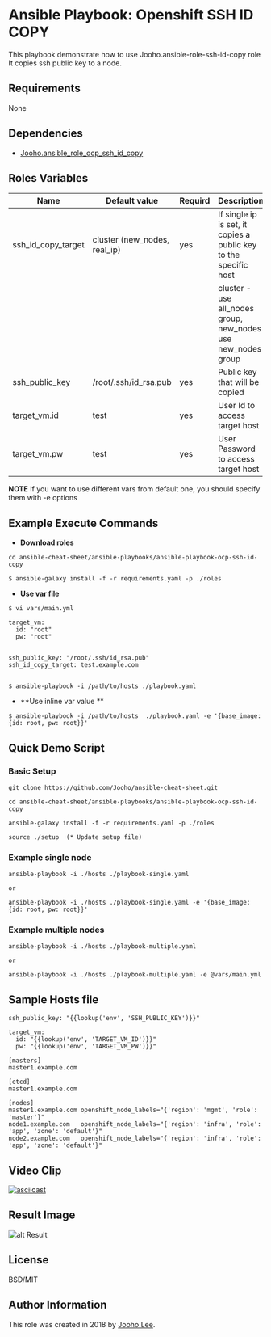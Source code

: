 Ansible Playbook: Openshift SSH ID COPY
=========

This playbook demonstrate how to use Jooho.ansible-role-ssh-id-copy role
It copies ssh public key to a node.


Requirements
------------
None

Dependencies
------------

- [Jooho.ansible_role_ocp_ssh_id_copy](https://galaxy.ansible.com/Jooho/ansible_role_ocp_ssh_id_copy)

Roles Variables
--------------

| Name                      | Default value                         |        Requird       | Description                                                                 |
|---------------------------|---------------------------------------|----------------------|-----------------------------------------------------------------------------|
| ssh_id_copy_target        | cluster (new_nodes, real_ip)          |         yes          | If single ip is set, it copies a public key to the specific host            |
|                           |                                       |                      | cluster - use all_nodes group, new_nodes use new_nodes group                |
| ssh_public_key            | /root/.ssh/id_rsa.pub                 |         yes          | Public key that will be copied                                              |
| target_vm.id              | test                                  |         yes          | User Id to access target host                                               |
| target_vm.pw              | test                                  |         yes          | User Password to access target host                                         |

**NOTE**
If you want to use different vars from default one, you should specify them with -e options

Example Execute Commands
-----------------------

- **Download roles**
~~~
cd ansible-cheat-sheet/ansible-playbooks/ansible-playbook-ocp-ssh-id-copy

$ ansible-galaxy install -f -r requirements.yaml -p ./roles
~~~

- **Use var file**

~~~
$ vi vars/main.yml

target_vm:
  id: "root"
  pw: "root"


ssh_public_key: "/root/.ssh/id_rsa.pub"
ssh_id_copy_target: test.example.com


$ ansible-playbook -i /path/to/hosts ./playbook.yaml                           
~~~

- **Use inline var value **
```
$ ansible-playbook -i /path/to/hosts  ./playbook.yaml -e '{base_image: {id: root, pw: root}}'
```

Quick Demo Script
----------------
### Basic Setup
```
git clone https://github.com/Jooho/ansible-cheat-sheet.git

cd ansible-cheat-sheet/ansible-playbooks/ansible-playbook-ocp-ssh-id-copy

ansible-galaxy install -f -r requirements.yaml -p ./roles

source ./setup  (* Update setup file)
```

### Example single node
```
ansible-playbook -i ./hosts ./playbook-single.yaml

or 

ansible-playbook -i ./hosts ./playbook-single.yaml -e '{base_image: {id: root, pw: root}}'
```

### Example multiple nodes

```
ansible-playbook -i ./hosts ./playbook-multiple.yaml

or

ansible-playbook -i ./hosts ./playbook-multiple.yaml -e @vars/main.yml

```

Sample Hosts file
------------------

```
ssh_public_key: "{{lookup('env', 'SSH_PUBLIC_KEY')}}"

target_vm:
  id: "{{lookup('env', 'TARGET_VM_ID')}}"
  pw: "{{lookup('env', 'TARGET_VM_PW')}}"

[masters]
master1.example.com

[etcd]
master1.example.com

[nodes]
master1.example.com openshift_node_labels="{'region': 'mgmt', 'role': 'master'}"
node1.example.com   openshift_node_labels="{'region': 'infra', 'role': 'app', 'zone': 'default'}"
node2.example.com   openshift_node_labels="{'region': 'infra', 'role': 'app', 'zone': 'default'}"
```

Video Clip
----------
[![asciicast](https://asciinema.org/a/144986.png)](https://asciinema.org/a/144986)


Result Image
------------
![alt Result](./result.png)

License
-------

BSD/MIT

Author Information
------------------

This role was created in 2018 by [Jooho Lee](http://github.com/jooho).


